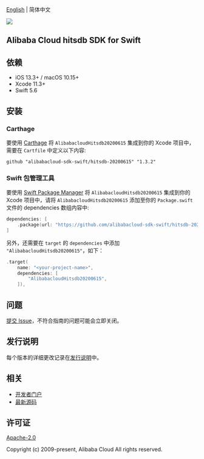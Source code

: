 [English](README.md) | 简体中文

![](https://aliyunsdk-pages.alicdn.com/icons/AlibabaCloud.svg)

## Alibaba Cloud hitsdb SDK for Swift

## 依赖

- iOS 13.3+ / macOS 10.15+
- Xcode 11.3+
- Swift 5.6

## 安装

### Carthage

要使用 [Carthage](https://github.com/Carthage/Carthage) 将 `AlibabacloudHitsdb20200615` 集成到你的 Xcode 项目中，需要在 `Cartfile` 中定义以下内容:

```ogdl
github "alibabacloud-sdk-swift/hitsdb-20200615" "1.3.2"
```

### Swift 包管理工具

要使用 [Swift Package Manager](https://swift.org/package-manager/) 将 `AlibabacloudHitsdb20200615` 集成到你的 Xcode 项目中，请将 `AlibabacloudHitsdb20200615` 添加至你的 `Package.swift` 文件的 dependencies 数组内容中:

```swift
dependencies: [
    .package(url: "https://github.com/alibabacloud-sdk-swift/hitsdb-20200615.git", from: "1.3.2")
]
```

另外，还需要在 `target` 的 `dependencies` 中添加 `"AlibabacloudHitsdb20200615"`，如下：

```swift
.target(
    name: "<your-project-name>",
    dependencies: [
        "AlibabacloudHitsdb20200615",
    ]),
```

## 问题

[提交 Issue](https://github.com/alibabacloud-sdk-swift/hitsdb-20200615/issues/new)，不符合指南的问题可能会立即关闭。

## 发行说明

每个版本的详细更改记录在[发行说明](./ChangeLog.txt)中。

## 相关

* [开发者门户](https://next.api.aliyun.com/home)
* [最新源码](https://github.com/alibabacloud-sdk-swift/hitsdb-20200615)

## 许可证

[Apache-2.0](http://www.apache.org/licenses/LICENSE-2.0)

Copyright (c) 2009-present, Alibaba Cloud All rights reserved.
